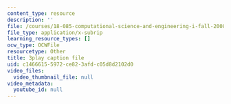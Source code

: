 ```yaml
---
content_type: resource
description: ''
file: /courses/18-085-computational-science-and-engineering-i-fall-2008/c14666155972ce823afdc05d8d2102d0_fR_pGtAWHpY.srt
file_type: application/x-subrip
learning_resource_types: []
ocw_type: OCWFile
resourcetype: Other
title: 3play caption file
uid: c1466615-5972-ce82-3afd-c05d8d2102d0
video_files:
  video_thumbnail_file: null
video_metadata:
  youtube_id: null
---
```

